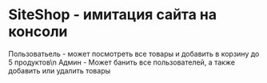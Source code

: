 # SiteShop - имитация сайта на консоли
Пользоватьель - может посмотреть все товары и добавить в корзину до 5 продуктов\n
Админ - Может банить все пользователей, а также добавить или удалить товары
